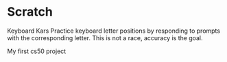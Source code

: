 # Scratch
Keyboard Kars
Practice keyboard letter positions by responding to prompts with the corresponding letter.
This is not a race, accuracy is the goal.

My first cs50 project
